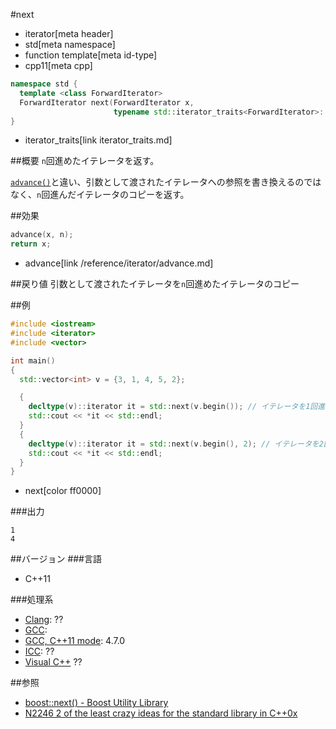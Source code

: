 #next
* iterator[meta header]
* std[meta namespace]
* function template[meta id-type]
* cpp11[meta cpp]

```cpp
namespace std {
  template <class ForwardIterator>
  ForwardIterator next(ForwardIterator x,
                       typename std::iterator_traits<ForwardIterator>::difference_type n = 1);
}
```
* iterator_traits[link iterator_traits.md]

##概要
`n`回進めたイテレータを返す。

[`advance()`](/reference/iterator/advance.md)と違い、引数として渡されたイテレータへの参照を書き換えるのではなく、`n`回進んだイテレータのコピーを返す。


##効果
```cpp
advance(x, n);
return x;
```
* advance[link /reference/iterator/advance.md]


##戻り値
引数として渡されたイテレータを`n`回進めたイテレータのコピー


##例
```cpp
#include <iostream>
#include <iterator>
#include <vector>

int main()
{
  std::vector<int> v = {3, 1, 4, 5, 2};

  {
    decltype(v)::iterator it = std::next(v.begin()); // イテレータを1回進める
    std::cout << *it << std::endl;
  }
  {
    decltype(v)::iterator it = std::next(v.begin(), 2); // イテレータを2回進める
    std::cout << *it << std::endl;
  }
}
```
* next[color ff0000]

###出力
```
1
4
```

##バージョン
###言語
- C++11

###処理系
- [Clang](/implementation.md#clang): ??
- [GCC](/implementation.md#gcc): 
- [GCC, C++11 mode](/implementation.md#gcc): 4.7.0
- [ICC](/implementation.md#icc): ??
- [Visual C++](/implementation.md#visual_cpp) ??


##参照
- [boost::next() - Boost Utility Library](http://www.boost.org/doc/libs/release/libs/utility/utility.htm#functions_next_prior)
- [N2246 2 of the least crazy ideas for the standard library in C++0x](http://www.open-std.org/jtc1/sc22/wg21/docs/papers/2007/n2246.html)


